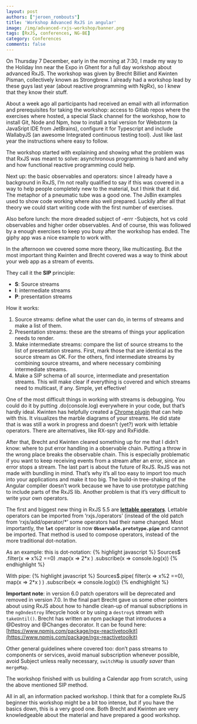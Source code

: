 ```yaml
---
layout: post
authors: ["jeroen_rombouts"]
title: 'Workshop Advanced RxJS in angular'
image: /img/advanced-rxjs-workshop/banner.png
tags: [RxJS, conferences, NG-BE]
category: Conferences
comments: false
---
```

On Thursday 7 December, early in the morning at 7:30, I made my way to the Holiday Inn near the Expo in Ghent for a full day workshop about advanced RxJS.
The workshop was given by Brecht Billiet and Kwinten Pisman, collectively known as Strongbrew.
I already had a workshop lead by these guys last year (about reactive programming with NgRx), so I knew that they know their stuff.

About a week ago all participants had received an email with all information and prerequisites for taking the workshop: access to Gitlab repos where the exercises where hosted, a special Slack channel for the workshop, how to install Git, Node and Npm, how to install a trial version for Webstorm (a JavaSript IDE from JetBrains), configure it for Typescript and include WallabyJS (an awesome Integrated continuous testing tool).
Just like last year the instructions where easy to follow.

The workshop started with explaining and showing what the problem was that RxJS was meant to solve: asynchronous programming is hard and why and how functional reactive programming could help.

Next up: the basic observables and operators: since I already have a background in RxJS, I’m not really qualified to say if this was covered in a way to help people completely new to the material, but I think that it did.
The metaphor of a pneumatic tube was a good one.
The JsBin examples used to show code working where also well prepared.
Luckily after all that theory we could start writing code with the first number of exercises.

Also before lunch: the more dreaded subject of -errr -Subjects, hot vs cold observables and higher order observables.
And of course, this was followed by a enough exercises to keep you busy after the workshop has ended.
The giphy app was a nice example to work with.

In the afternoon we covered some more theory, like multicasting.
But the most important thing Kwinten and Brecht covered was a way to think about your web app as a stream of events.

They call it the **SIP** principle:
* **S**: Source streams
* **I**: intermediate streams
* **P**: presentation streams

How it works:
1. Source streams: define what the user can do, in terms of streams and make a list of them.
2. Presentation streams: these are the streams of things your application needs to render.
3. Make intermediate streams: compare the list of source streams to the list of presentation streams. First, mark those that are identical as the source stream as OK. For the others, find intermediate streams by combining source streams, and where necessary combining intermediate streams.
4. Make a SIP schema of all source, intermediate and presentation streams. This will make clear if everything is covered and which streams need to multicast, if any.
Simple, yet effective!

One of the most difficult things in working with streams is debugging. You could do it by putting .do(console.log) everywhere in your code, but that’s hardly ideal.
Kwinten has helpfully created a [Chrome plugin](https://chrome.google.com/webstore/detail/rxjs-developer-tools/dedeglckjaldaochjmnochcfamanokie) that can help with this.
It visualizes the marble diagrams of your streams.
He did state that is was still a work in progress and doesn’t (yet?) work with lettable operators.
There are alternatives, like RX-spy and RxFiddle.

After that, Brecht and Kwinten cleared something up for me that I didn’t know: where to put error handling in a observable chain.
Putting a throw in the wrong place breaks the observable chain.
This is especially problematic if you want to keep receiving events from a stream after an error, since an error stops a stream.
The last part is about the future of RxJS.
RxJS was not made with bundling in mind.
That’s why it’s all too easy to import too much into your applications and make it too big.
The build-in tree-shaking of the Angular compiler doesn’t work because we have to use prototype patching to include parts of the RxJS lib.
Another problem is that it’s very difficult to write your own operators.

The first and biggest new thing in RxJS 5.5 are **[lettable operators](https://github.com/ReactiveX/rxjs/blob/master/doc/lettable-operators.md)**.
Lettable operators can be imported from ‘rxjs./operators’ (instead of the old patch from ‘rxjs/add/operator/*’ some operators had their name changed.
Most importantly, the **`let`** operator is now **`Observable.prototype.pipe`** and cannot be imported.
That method is used to compose operators, instead of the more traditional dot-notation.

As an example: this is dot-notation:
{% highlight javascript %}
Sources$
.filter(x => x%2 ==0)
.map(x => 2*x )
.subscribe(x => console.log(x))
{% endhighlight %}

With pipe:
{% highlight javascript %}
Sources$.pipe(
filter(x => x%2 ==0),
map(x => 2*x )
)
.subscribe(x => console.log(x))
{% endhighlight %}

**Important note**: in version 6.0 patch operators will be deprecated and removed in version 7.0.
In the final part Brecht gave us some other pointers about using RxJS about how to handle clean-up of manual subscriptions in the `ngOndestroy` lifecycle hook or by using a `destroy$` stream with `takeUntil()`.
Brecht has written an npm package that introduces a @Destroy and @Changes decorator.
It can be found here: [https://www.npmjs.com/package/ngx-reactivetoolkit](https://www.npmjs.com/package/ngx-reactivetoolkit)

Other general guidelines where covered too: don’t pass streams to components or services, avoid manual subscription whenever possible, avoid Subject unless really necessary, `switchMap` is *usually saver* than `mergeMap`.

The workshop finished with us building a Calendar app from scratch, using the above mentioned SIP method.

All in all, an information packed workshop.
I think that for a complete RxJS beginner this workshop might be a bit too intense, but if you have the basics down, this is a very good one.
Both Brecht and Kwinten are very knowledgeable about the material and have prepared a good workshop.